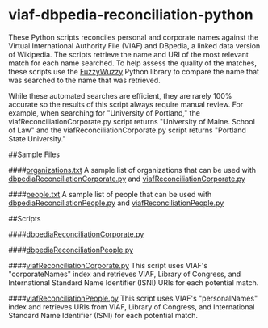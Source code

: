 # viaf-dbpedia-reconciliation-python
These Python scripts reconciles personal and corporate names against the Virtual International Authority File (VIAF) and DBpedia, a linked data version of Wikipedia. The scripts retrieve the name and URI of the most relevant match for each name searched. To help assess the quality of the matches, these scripts use the [FuzzyWuzzy](http://chairnerd.seatgeek.com/fuzzywuzzy-fuzzy-string-matching-in-python/) Python library to compare the name that was searched to the name that was retrieved.

While these automated searches are efficient, they are rarely 100% accurate so the results of this script always require manual review. For example, when searching for "University of Portland," the viafReconciliationCorporate.py script returns "University of Maine. School of Law" and the viafReconciliationCorporate.py script returns "Portland State University."

##Sample Files

####[organizations.txt](organizations.txt)
A sample list of organizations that can be used with [dbpediaReconciliationCorporate.py](dbpediaReconciliationCorporate.py) and [viafReconciliationCorporate.py](viafReconciliationCorporate.py)

####[people.txt](people.txt)
A sample list of people that can be used with [dbpediaReconciliationPeople.py](dbpediaReconciliationPeople.py) and [viafReconciliationPeople.py](viafReconciliationPeople.py)

##Scripts

####[dbpediaReconciliationCorporate.py](dbpediaReconciliationCorporate.py)

####[dbpediaReconciliationPeople.py](dbpediaReconciliationPeople.py)	

####[viafReconciliationCorporate.py](viafReconciliationCorporate.py)
This script uses VIAF's "corporateNames" index and retrieves VIAF, Library of Congress, and International Standard Name Identifier (ISNI) URIs for each potential match.

####[viafReconciliationPeople.py](viafReconciliationPeople.py)
This script uses VIAF's "personalNames" index and retrieves URIs from VIAF, Library of Congress, and International Standard Name Identifier (ISNI) for each potential match.
